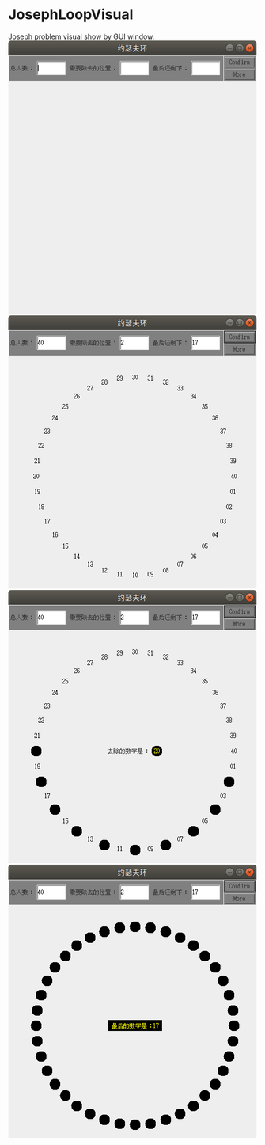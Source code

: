 # JosephLoopVisual
Joseph problem visual show by GUI window.<br/>
![约瑟夫问题的动态显示](https://github.com/EnJong/JosephLoopVisual/blob/master/result/JosephLoop1.png)<br/>
![约瑟夫问题的动态显示](https://github.com/EnJong/JosephLoopVisual/blob/master/result/JosephLoop2.png)<br/>
![约瑟夫问题的动态显示](https://github.com/EnJong/JosephLoopVisual/blob/master/result/JosephLoop3.png)<br/>
![约瑟夫问题的动态显示](https://github.com/EnJong/JosephLoopVisual/blob/master/result/JosephLoop4.png)<br/>
